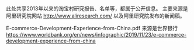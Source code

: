 此处共享2013年以来的淘宝村研究报告、名单等，都属于公开信息。
主要来源是阿里研究院网站 http://www.aliresearch.com/ 以及阿里研究院发布的新闻稿。

E-commerce-Development-Experience-from-China.pdf
来源是世界银行 https://www.worldbank.org/en/news/infographic/2019/11/23/e-commerce-development-experience-from-china
